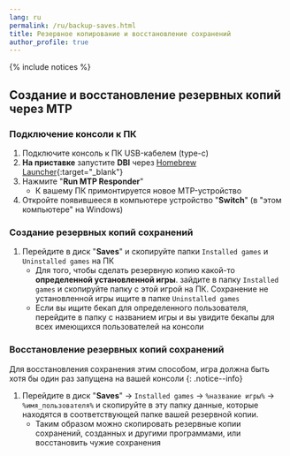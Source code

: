 ```yaml
---
lang: ru
permalink: /ru/backup-saves.html
title: Резервное копирование и восстановление сохранений
author_profile: true
---
```


{% include notices %}

## Создание и восстановление резервных копий через MTP

### Подключение консоли к ПК

1. Подключите консоль к ПК USB-кабелем (type-c)
1. **На приставке** запустите **DBI** через [Homebrew Launcher](/ru/hbl){:target="_blank"}
1. Нажмите "**Run MTP Responder**"
    * К вашему ПК примонтируется новое MTP-устройство
1. Откройте появившееся в компьютере устройство "**Switch**" (в "этом компьютере" на Windows)

### Создание резервных копий сохранений

1. Перейдите в диск "**Saves**" и скопируйте папки `Installed games` и `Uninstalled games` на ПК
	* Для того, чтобы сделать резервную копию какой-то **определенной установленной игры**. зайдите в папку `Installed games` и скопируйте папку с этой игрой на ПК. Сохранение не установленной игры ищите в папке `Uninstalled games`
	* Если вы ищите бекап для определенного пользователя, перейдите в папку с названием игры и вы увидите бекапы для всех имеющихся пользователей на консоли

### Восстановление резервных копий сохранений 

Для восстановления сохранения этим способом, игра должна быть хотя бы один раз запущена на вашей консоли
{: .notice--info}

1. Перейдите в диск "**Saves**" -> `Installed games` -> `%название игры%` -> `%имя_пользователя%` и скопируйте в эту папку данные, которые находятся в соответствующей папке вашей резервной копии. 
	* Таким образом можно скопировать резервные копии сохранений, созданных и другими программами, или восстановить чужие сохранения